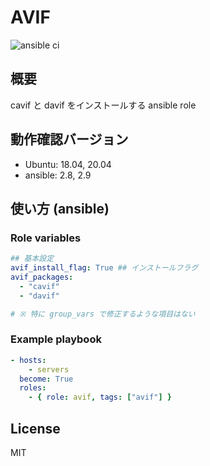 # AVIF

![ansible ci](https://github.com/link-u/ansible-roles_avif/workflows/ansible%20ci/badge.svg)

## 概要
cavif と davif をインストールする ansible role

## 動作確認バージョン

* Ubuntu: 18.04, 20.04
* ansible: 2.8, 2.9

## 使い方 (ansible)

### Role variables

```yaml
## 基本設定
avif_install_flag: True ## インストールフラグ
avif_packages:
  - "cavif"
  - "davif"

# ※ 特に group_vars で修正するような項目はない
```

### Example playbook

```yaml
- hosts:
    - servers
  become: True
  roles:
    - { role: avif, tags: ["avif"] }
```

## License
MIT
